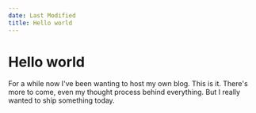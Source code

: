 ```yaml
---
date: Last Modified
title: Hello world
---
```


# Hello world

For a while now I've been wanting to host my own blog. This is it.
There's more to come, even my thought process behind everything. But I really wanted to ship something today.